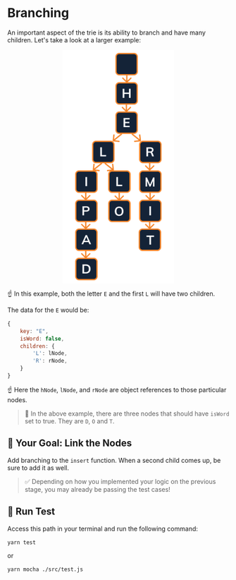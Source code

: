 # Branching

An important aspect of the trie is its ability to branch and have many children. Let's take a look at a larger example:

<img style="display: block; margin-left: auto; margin-right: auto;width: 50%;" src="../../../img/insertBranching.png">

☝️ In this example, both the letter `E` and the first `L` will have two children.

The data for the `E` would be:

```js
{
    key: "E",
    isWord: false,
    children: {
        'L': lNode,
        'R': rNode,
    }
}
```
☝️ Here the `hNode`, `lNode`, and `rNode` are object references to those particular nodes.

> 🧐 In the above example, there are three nodes that should have `isWord` set to true. They are `D`, `O` and `T`.


## 🏁 Your Goal: Link the Nodes

Add branching to the `insert` function. When a second child comes up, be sure to add it as well.

> ✅ Depending on how you implemented your logic on the previous stage, you may already be passing the test cases!

## 🧪 Run Test

Access this path in your terminal and run the following command:

```bash
yarn test
```

or 

```bash
yarn mocha ./src/test.js
```
